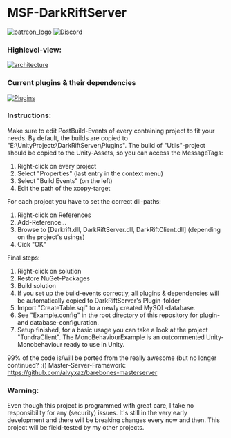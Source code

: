 # MSF-DarkRiftServer

[![patreon_logo](https://user-images.githubusercontent.com/1029673/28471651-be40a2ea-6e35-11e7-9b01-e1b4a7d533b3.png)](https://www.patreon.com/proepkes) 
[![Discord](https://img.shields.io/discord/413156098993029120.svg)](https://discord.gg/F9hJhcX) 

### Highlevel-view:

[![architecture](https://i.imgur.com/x4XIuvF.png)](https://i.imgur.com/x4XIuvF.png)

### Current plugins & their dependencies

[![Plugins](https://i.imgur.com/6rARE7u.png)](https://i.imgur.com/6rARE7u.png)

### Instructions:

Make sure to edit PostBuild-Events of every containing project to fit your needs. By default, the builds are copied to "E:\UnityProjects\DarkRiftServer\Plugins". The build of "Utils"-project should be copied to the Unity-Assets, so you can access the MessageTags:
1. Right-click on every project
1. Select "Properties" (last entry in the context menu)
1. Select "Build Events" (on the left)
1. Edit the path of the xcopy-target

For each project you have to set the correct dll-paths:
1. Right-click on References
1. Add-Reference...
1. Browse to [Darkrift.dll, DarkRiftServer.dll, DarkRiftClient.dll] (depending on the project's usings)
1. Cick "OK"

Final steps:
1. Right-click on solution
1. Restore NuGet-Packages
1. Build solution
1. If you set up the build-events correctly, all plugins & dependencies will be automatically copied to DarkRiftServer's Plugin-folder
1. Import "CreateTable.sql" to a newly created MySQL-database.
1. See "Example.config" in the root directory of this repository for plugin- and database-configuration.
1. Setup finished, for a basic usage you can take a look at the project "TundraClient". The MonoBehaviourExample is an outcommented Unity-Monobehaviour ready to use in Unity.

99% of the code is/will be ported from the really awesome (but no longer continued? :() Master-Server-Framework: https://github.com/alvyxaz/barebones-masterserver

### Warning:

Even though this project is programmed with great care, I take no responsibility for any (security) issues. It's still in the very early development and there will be breaking changes every now and then. This project will be field-tested by my other projects.
